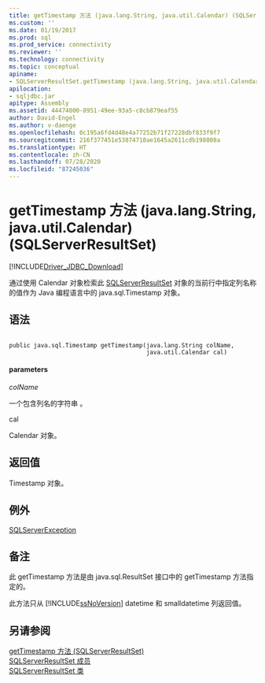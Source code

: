 ```yaml
---
title: getTimestamp 方法 (java.lang.String, java.util.Calendar) (SQLServerResultSet) | Microsoft Docs
ms.custom: ''
ms.date: 01/19/2017
ms.prod: sql
ms.prod_service: connectivity
ms.reviewer: ''
ms.technology: connectivity
ms.topic: conceptual
apiname:
- SQLServerResultSet.getTimestamp (java.lang.String, java.util.Calendar)
apilocation:
- sqljdbc.jar
apitype: Assembly
ms.assetid: 44474000-8951-49ee-93a5-c8cb879eaf55
author: David-Engel
ms.author: v-daenge
ms.openlocfilehash: 0c195a6fd4d48e4a77252b71f27228dbf833f9f7
ms.sourcegitcommit: 216f377451e53874718ae1645a2611cdb198808a
ms.translationtype: HT
ms.contentlocale: zh-CN
ms.lasthandoff: 07/28/2020
ms.locfileid: "87245036"
---
```

# <a name="gettimestamp-method-javalangstring-javautilcalendar-sqlserverresultset"></a>getTimestamp 方法 (java.lang.String, java.util.Calendar) (SQLServerResultSet)
[!INCLUDE[Driver_JDBC_Download](../../../includes/driver_jdbc_download.md)]

  通过使用 Calendar 对象检索此 [SQLServerResultSet](../../../connect/jdbc/reference/sqlserverresultset-class.md) 对象的当前行中指定列名称的值作为 Java 编程语言中的 java.sql.Timestamp 对象。  
  
## <a name="syntax"></a>语法  
  
```  
  
public java.sql.Timestamp getTimestamp(java.lang.String colName,  
                                       java.util.Calendar cal)  
```  
  
#### <a name="parameters"></a>parameters  
 *colName*  
  
 一个包含列名的字符串  。  
  
 cal   
  
 Calendar 对象。  
  
## <a name="return-value"></a>返回值  
 Timestamp 对象。  
  
## <a name="exceptions"></a>例外  
 [SQLServerException](../../../connect/jdbc/reference/sqlserverexception-class.md)  
  
## <a name="remarks"></a>备注  
 此 getTimestamp 方法是由 java.sql.ResultSet 接口中的 getTimestamp 方法指定的。  
  
 此方法只从 [!INCLUDE[ssNoVersion](../../../includes/ssnoversion-md.md)] datetime 和 smalldatetime 列返回值。  
  
## <a name="see-also"></a>另请参阅  
 [getTimestamp 方法 &#40;SQLServerResultSet&#41;](../../../connect/jdbc/reference/gettimestamp-method-sqlserverresultset.md)   
 [SQLServerResultSet 成员](../../../connect/jdbc/reference/sqlserverresultset-members.md)   
 [SQLServerResultSet 类](../../../connect/jdbc/reference/sqlserverresultset-class.md)  
  
  
